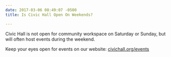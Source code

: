 ```yaml
---
date: 2017-03-06 08:49:07 -0500
title: Is Civic Hall Open On Weekends?

---
```

Civic Hall is not open for community workspace on Saturday or Sunday, but will often host events during the weekend.

Keep your eyes open for events on our website: [civichall.org/events](http://civichall.org/events)